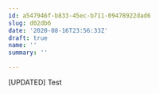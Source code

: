 ```yaml
---
id: a547946f-b833-45ec-b711-09478922dad6
slug: d02db6
date: '2020-08-16T23:56:33Z'
draft: true
name: ''
summary: ''

---
```


[UPDATED] Test
